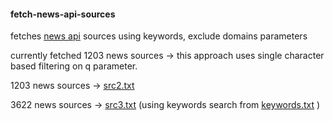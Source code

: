 #### fetch-news-api-sources

fetches [news api](https://newsapi.org/docs/endpoints/sources) sources using  keywords, exclude domains parameters

currently fetched 1203 news sources -> this approach uses single character based filtering on q parameter.

1203 news sources -> [src2.txt](https://github.com/Spectre-ak/fetch-news-api-sources/blob/main/src2.txt)

3622 news sources -> [src3.txt](https://github.com/Spectre-ak/fetch-news-api-sources/blob/main/src3.txt)  (using keywords search from [keywords.txt](https://github.com/Spectre-ak/fetch-news-api-sources/blob/main/keywords.txt) )
